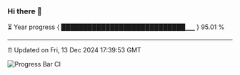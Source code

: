 ### Hi there 👋

⏳ Year progress { ████████████████████████████▁▁ } 95.01 %

---

⏰ Updated on Fri, 13 Dec 2024 17:39:53 GMT

![Progress Bar CI](https://github.com/IshwaranRudhara/GIT-ACTION/workflows/Progress%20Bar%20CI/badge.svg)
